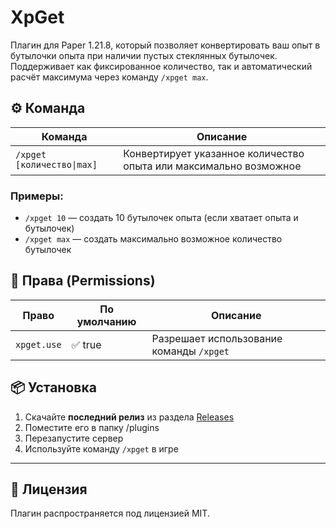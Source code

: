 # XpGet

Плагин для Paper 1.21.8, который позволяет конвертировать ваш опыт в бутылочки опыта при наличии пустых стеклянных бутылочек. Поддерживает как фиксированное количество, так и автоматический расчёт максимума через команду `/xpget max`.

## ⚙️ Команда

| Команда                    | Описание |
|----------------------------|-----------|
| `/xpget [количество\|max]` | Конвертирует указанное количество опыта или максимально возможное |

### Примеры:
- `/xpget 10` — создать 10 бутылочек опыта (если хватает опыта и бутылочек)
- `/xpget max` — создать максимально возможное количество бутылочек

## 🧾 Права (Permissions)

| Право | По умолчанию | Описание |
|-------|---------------|----------|
| `xpget.use` | ✅ true | Разрешает использование команды `/xpget` |

## 📦 Установка

1. Скачайте **последний релиз** из раздела [Releases](../../releases)
2. Поместите его в папку /plugins
3. Перезапустите сервер
4. Используйте команду `/xpget` в игре

---

## 📄 Лицензия

Плагин распространяется под лицензией MIT.
